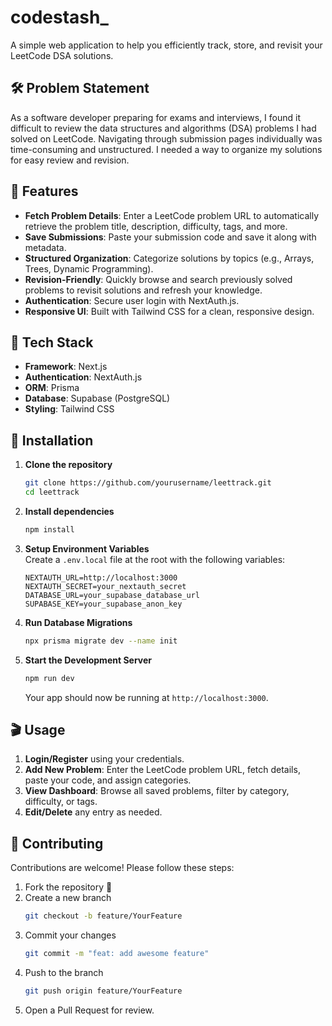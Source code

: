 # codestash_

A simple web application to help you efficiently track, store, and revisit your LeetCode DSA solutions.

## 🛠️ Problem Statement

As a software developer preparing for exams and interviews, I found it difficult to review the data structures and algorithms (DSA) problems I had solved on LeetCode. Navigating through submission pages individually was time-consuming and unstructured. I needed a way to organize my solutions for easy review and revision.

## 🚀 Features

- **Fetch Problem Details**: Enter a LeetCode problem URL to automatically retrieve the problem title, description, difficulty, tags, and more.
- **Save Submissions**: Paste your submission code and save it along with metadata.
- **Structured Organization**: Categorize solutions by topics (e.g., Arrays, Trees, Dynamic Programming).
- **Revision-Friendly**: Quickly browse and search previously solved problems to revisit solutions and refresh your knowledge.
- **Authentication**: Secure user login with NextAuth.js.
- **Responsive UI**: Built with Tailwind CSS for a clean, responsive design.

## 🧰 Tech Stack

- **Framework**: Next.js
- **Authentication**: NextAuth.js
- **ORM**: Prisma
- **Database**: Supabase (PostgreSQL)
- **Styling**: Tailwind CSS

## 📝 Installation

1. **Clone the repository**  
   ```bash
   git clone https://github.com/yourusername/leettrack.git
   cd leettrack
   ```

2. **Install dependencies**  
   ```bash
   npm install
   ```

3. **Setup Environment Variables**  
   Create a `.env.local` file at the root with the following variables:
   ```env
   NEXTAUTH_URL=http://localhost:3000
   NEXTAUTH_SECRET=your_nextauth_secret
   DATABASE_URL=your_supabase_database_url
   SUPABASE_KEY=your_supabase_anon_key
   ```

4. **Run Database Migrations**  
   ```bash
   npx prisma migrate dev --name init
   ```

5. **Start the Development Server**  
   ```bash
   npm run dev
   ```
   Your app should now be running at `http://localhost:3000`.

## 🎬 Usage

1. **Login/Register** using your credentials.
2. **Add New Problem**: Enter the LeetCode problem URL, fetch details, paste your code, and assign categories.
3. **View Dashboard**: Browse all saved problems, filter by category, difficulty, or tags.
4. **Edit/Delete** any entry as needed.

## 🤝 Contributing

Contributions are welcome! Please follow these steps:

1. Fork the repository 💫
2. Create a new branch  
   ```bash
   git checkout -b feature/YourFeature
   ```
3. Commit your changes  
   ```bash
   git commit -m "feat: add awesome feature"
   ```
4. Push to the branch  
   ```bash
   git push origin feature/YourFeature
   ```
5. Open a Pull Request for review.